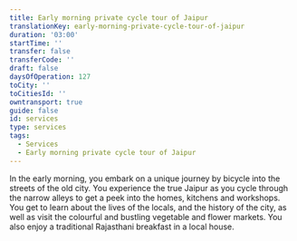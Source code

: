 ```yaml
---
title: Early morning private cycle tour of Jaipur
translationKey: early-morning-private-cycle-tour-of-jaipur
duration: '03:00'
startTime: ''
transfer: false
transferCode: ''
draft: false
daysOfOperation: 127
toCity: ''
toCitiesId: ''
owntransport: true
guide: false
id: services
type: services
tags:
  - Services
  - Early morning private cycle tour of Jaipur
---
```

In the early morning, you embark on a unique journey by bicycle into the streets of the old city. You experience the true Jaipur as you cycle through the narrow alleys to get a peek into the homes, kitchens and workshops. You get to learn about the lives of the locals, and the history of the city, as well as visit the colourful and bustling vegetable and flower markets. You also enjoy a traditional Rajasthani breakfast in a local house.